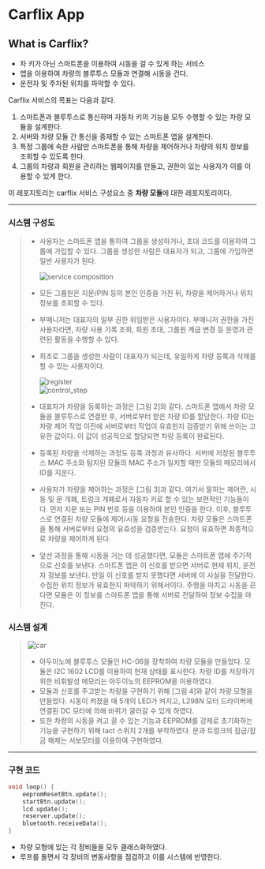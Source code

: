 Carflix App
===
What is Carflix?
---

+ 차 키가 아닌 스마트폰을 이용하여 시동을 걸 수 있게 하는 서비스
+ 앱을 이용하여 차량의 블루투스 모듈과 연결해 시동을 건다.
+ 운전자 및 주차된 위치를 파악할 수 있다.

Carflix 서비스의 목표는 다음과 같다.

 1. 스마트폰과 블루투스로 통신하며 자동차 키의 기능을 모두 수행할 수 있는 차량 모듈을 설계한다.
 2. 서버와 차량 모듈 간 통신을 중재할 수 있는 스마트폰 앱을 설계한다.
 3. 특정 그룹에 속한 사람만 스마트폰을 통해 차량을 제어하거나 차량의 위치 정보를 조회할 수 있도록 한다. 
 4. 그룹의 차량과 회원을 관리하는 웹페이지를 만들고, 권한이 있는 사용자가 이를 이용할 수 있게 한다.

이 레포지토리는 carflix 서비스 구성요소 중 **차량 모듈**에 대한 레포지토리이다.

---

### 시스템 구성도
> * 사용자는 스마트폰 앱을 통하여 그룹을 생성하거나, 초대 코드를 이용하여 그룹에 가입할 수 있다. 그룹을 생성한 사람은 대표자가 되고, 그룹에 가입하면 일반 사용자가 된다.
> 
>   <img src="https://github.com/SSUKCS/CarflixArduino/blob/master/readmeimg/service_composition.png?raw=true" title="서비스 구성" alt="service composition"></img><br/>
> 
> * 모든 그룹원은 지문/PIN 등의 본인 인증을 거친 뒤, 차량을 제어하거나 위치 정보를 조회할 수 있다. 
> * 부매니저는 대표자의 일부 권한 위임받은 사용자이다. 부매니저 권한을 가진 사용자라면, 차량 사용 기록 조회, 회원 초대, 그룹원 계급 변경 등 운영과 관련된 활동을 수행할 수 있다. 
> * 최초로 그룹을 생성한 사람이 대표자가 되는데, 유일하게 차량 등록과 삭제를 할 수 있는 사용자이다.
>
>   <img src="https://github.com/SSUKCS/CarflixArduino/blob/master/readmeimg/group_registeration_step.png?raw=true" title="등록 과정" alt="register"></img><br/>
>   <img src="https://github.com/SSUKCS/CarflixArduino/blob/master/readmeimg/door_step.png?raw=true" title="제어 및 시동" alt="control_step"></img><br/>
>
> * 대표자가 차량을 등록하는 과정은 [그림 2]와 같다. 스마트폰 앱에서 차량 모듈을 블루투스로 연결한 후, 서버로부터 받은 차량 ID를 할당한다. 차량 ID는 차량 제어 작업 이전에 서버로부터 작업이 유효한지 검증받기 위해 쓰이는 고유한 값이다. 이 값이 성공적으로 할당되면 차량 등록이 완료된다.
> * 등록된 차량을 삭제하는 과정도 등록 과정과 유사하다. 서버에 저장된 블루투스 MAC 주소와 탐지된 모듈의 MAC 주소가 일치할 때만 모듈의 메모리에서 ID를 지운다.
> * 사용자가 차량을 제어하는 과정은 [그림 3]과 같다. 여기서 말하는 제어란, 시동 및 문 개폐, 트렁크 개폐로서 자동차 키로 할 수 있는 보편적인 기능들이다. 먼저 지문 또는 PIN 번호 등을 이용하여 본인 인증을 한다. 이후, 블루투스로 연결된 차량 모듈에 제어/시동 요청을 전송한다. 차량 모듈은 스마트폰을 통해 서버로부터 요청의 유효성을 검증받는다. 요청이 유효하면 최종적으로 차량을 제어하게 된다.
> * 앞선 과정을 통해 시동을 거는 데 성공했다면, 모듈은 스마트폰 앱에 주기적으로 신호를 보낸다. 스마트폰 앱은 이 신호를 받으면 서버로 현재 위치, 운전자 정보를 보낸다. 만일 이 신호를 받지 못했다면 서버에 이 사실을 전달한다. 수집한 위치 정보가 유효한지 파악하기 위해서이다. 주행을 마치고 시동을 끈다면 모듈은 이 정보를 스마트폰 앱을 통해 서버로 전달하여 정보 수집을 마친다.


### 시스템 설계
> <img src="https://github.com/SSUKCS/CarflixArduino/blob/master/readmeimg/car.png?raw=true" title="차량" alt="car"></img><br/>
> * 아두이노에 블루투스 모듈인 HC-06을 장착하여 차량 모듈을 만들었다. 모듈은 I2C 1602 LCD를 이용하여 현재 상태를 표시한다. 차량 ID를 저장하기 위한 비휘발성 메모리는 아두이노의 EEPROM을 이용하였다.
> * 모듈과 신호를 주고받는 차량을 구현하기 위해 [그림 4]와 같이 차량 모형을 만들었다. 시동이 켜졌을 때 5개의 LED가 켜지고, L298N 모터 드라이버에 연결된 DC 모터에 의해 바퀴가 굴러갈 수 있게 하였다. 
> * 또한 차량의 시동을 켜고 끌 수 있는 기능과 EEPROM를 강제로 초기화하는 기능을 구현하기 위해 tact 스위치 2개를 부착하였다. 문과 트렁크의 잠금/잠금 해제는 서보모터를 이용하여 구현하였다.

---

### 구현 코드
```c++
void loop() {
    eepromResetBtn.update();
    startBtn.update();
    lcd.update();
    reserver.update();
    bluetooth.receiveData();
}
```
* 차량 모형에 있는 각 장비들을 모두 클래스화하였다. 
* 루프를 돌면서 각 장비의 변동사항을 점검하고 이를 시스템에 반영한다.